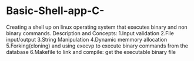 # Basic-Shell-app-C-
Creating a shell up on linux operating system that executes binary and non binary commands.
Description and Concepts:
1.Input validation 
2.File input/output
3.String Manipulation
4.Dynamic memmory allocation
5.Forking(cloning) and using execvp to execute binary commands from the database
6.Makefile to link and compile: get the executable binary file
